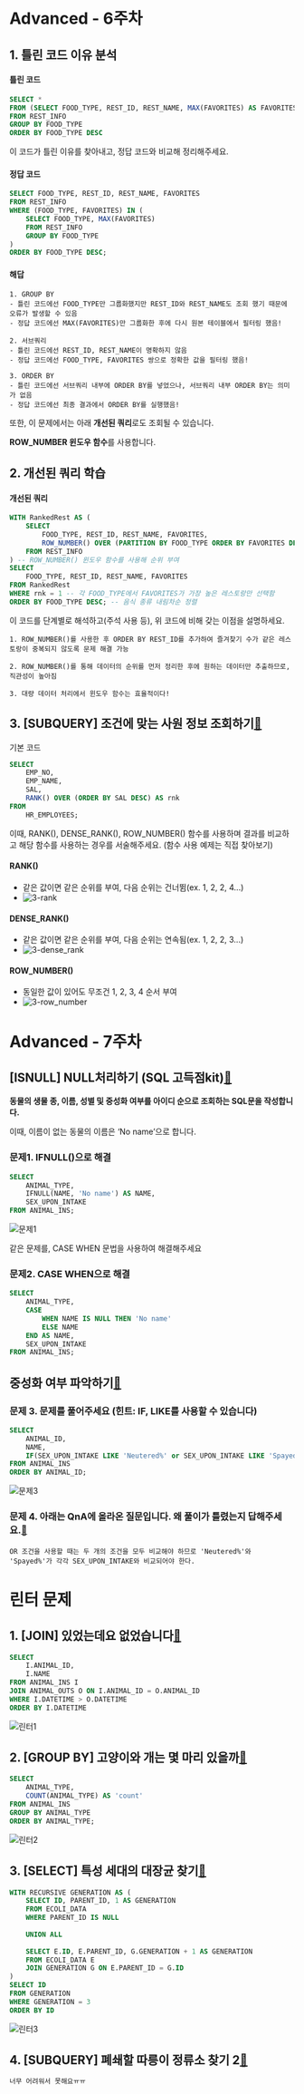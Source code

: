 # Advanced - 6주차
## 1. 틀린 코드 이유 분석

#### 틀린 코드

```SQL
SELECT *
FROM (SELECT FOOD_TYPE, REST_ID, REST_NAME, MAX(FAVORITES) AS FAVORITES
FROM REST_INFO
GROUP BY FOOD_TYPE
ORDER BY FOOD_TYPE DESC
```
이 코드가 틀린 이유를 찾아내고, 정답 코드와 비교해 정리해주세요.

#### 정답 코드

```SQL
SELECT FOOD_TYPE, REST_ID, REST_NAME, FAVORITES
FROM REST_INFO
WHERE (FOOD_TYPE, FAVORITES) IN (
    SELECT FOOD_TYPE, MAX(FAVORITES)    
    FROM REST_INFO
    GROUP BY FOOD_TYPE
) 
ORDER BY FOOD_TYPE DESC;
```
#### 해답
```
1. GROUP BY
- 틀린 코드에선 FOOD_TYPE만 그룹화했지만 REST_ID와 REST_NAME도 조회 했기 때문에 오류가 발생할 수 있음
- 정답 코드에선 MAX(FAVORITES)만 그룹화한 후에 다시 원본 테이블에서 필터링 했음!

2. 서브쿼리
- 틀린 코드에선 REST_ID, REST_NAME이 명확하지 않음
- 정답 코드에선 FOOD_TYPE, FAVORITES 쌍으로 정확한 값을 필터링 했음!

3. ORDER BY
- 틀린 코드에선 서브쿼리 내부에 ORDER BY를 넣었으나, 서브쿼리 내부 ORDER BY는 의미가 없음
- 정답 코드에선 최종 결과에서 ORDER BY를 실행했음!
```



또한, 이 문제에서는 아래 **개선된 쿼리**로도 조회될 수 있습니다. 

**ROW_NUMBER 윈도우 함수**를 사용합니다.

## 2. 개선된 쿼리 학습

#### 개선된 쿼리

```SQL
WITH RankedRest AS (
    SELECT 
        FOOD_TYPE, REST_ID, REST_NAME, FAVORITES,
        ROW_NUMBER() OVER (PARTITION BY FOOD_TYPE ORDER BY FAVORITES DESC, REST_ID) AS rnk
    FROM REST_INFO
) -- ROW_NUMBER() 윈도우 함수를 사용해 순위 부여
SELECT 
    FOOD_TYPE, REST_ID, REST_NAME, FAVORITES
FROM RankedRest
WHERE rnk = 1 -- 각 FOOD_TYPE에서 FAVORITES가 가장 높은 레스토랑만 선택함
ORDER BY FOOD_TYPE DESC; -- 음식 종류 내림차순 정렬
```

이 코드를 단계별로 해석하고(주석 사용 등), 위 코드에 비해 갖는 이점을 설명하세요.
```
1. ROW_NUMBER()를 사용한 후 ORDER BY REST_ID를 추가하여 즐겨찾기 수가 같은 레스토랑이 중복되지 않도록 문제 해결 가능

2. ROW_NUMBER()를 통해 데이터의 순위를 먼저 정리한 후에 원하는 데이터만 추출하므로, 직관성이 높아짐

3. 대량 데이터 처리에서 윈도우 함수는 효율적이다!
```

## 3. [SUBQUERY] 조건에 맞는 사원 정보 조회하기[🔗](https://school.programmers.co.kr/learn/courses/30/lessons/284527)


기본 코드
```SQL
SELECT 
    EMP_NO, 
    EMP_NAME, 
    SAL,
    RANK() OVER (ORDER BY SAL DESC) AS rnk
FROM 
    HR_EMPLOYEES;
```

이때, RANK(), DENSE_RANK(), ROW_NUMBER() 함수를 사용하며 결과를 비교하고 해당 함수를 사용하는 경우를 서술해주세요. (함수 사용 예제는 직접 찾아보기)

#### RANK()
- 같은 값이면 같은 순위를 부여, 다음 순위는 건너뜀(ex. 1, 2, 2, 4...)
- ![3-rank](../4TB_winter_study/image/4th/3-rank.png)


#### DENSE_RANK()
- 같은 값이면 같은 순위를 부여, 다음 순위는 연속됨(ex. 1, 2, 2, 3...)
- ![3-dense_rank](../4TB_winter_study/image/4th/3-dense_rank.png)

#### ROW_NUMBER()
- 동일한 값이 있어도 무조건 1, 2, 3, 4 순서 부여
- ![3-row_number](../4TB_winter_study/image/4th/3-row_number.png)

# Advanced - 7주차
## [ISNULL] NULL처리하기 (SQL 고득점kit)[🔗](https://school.programmers.co.kr/learn/courses/30/lessons/59410)

**동물의 생물 종, 이름, 성별 및 중성화 여부를 아이디 순으로 조회하는 SQL문을 작성합니다.**

이때, 이름이 없는 동물의 이름은 ‘No name’으로 합니다.

### 문제1. IFNULL()으로 해결

```sql
SELECT
    ANIMAL_TYPE,
    IFNULL(NAME, 'No name') AS NAME,
    SEX_UPON_INTAKE
FROM ANIMAL_INS;
```
![문제1](../4TB_winter_study/image/4th/문제1.png)

같은 문제를, CASE WHEN 문법을 사용하여 해결해주세요

### 문제2. CASE WHEN으로 해결
```sql
SELECT
    ANIMAL_TYPE,
    CASE
        WHEN NAME IS NULL THEN 'No name'
        ELSE NAME
    END AS NAME,
    SEX_UPON_INTAKE
FROM ANIMAL_INS;
```

## 중성화 여부 파악하기[🔗](https://school.programmers.co.kr/learn/courses/30/lessons/59409#qna)

### 문제 3. 문제를 풀어주세요 (힌트: IF, LIKE를 사용할 수 있습니다)

```sql
SELECT
    ANIMAL_ID,
    NAME,
    IF(SEX_UPON_INTAKE LIKE 'Neutered%' or SEX_UPON_INTAKE LIKE 'Spayed%', 'O', 'X') AS '중성화'
FROM ANIMAL_INS
ORDER BY ANIMAL_ID;
```
![문제3](../4TB_winter_study/image/4th/문제3.png)

### 문제 4. 아래는 QnA에 올라온 질문입니다. 왜 풀이가 틀렸는지 답해주세요.[🔗](https://school.programmers.co.kr/questions/80270)

```
OR 조건을 사용할 때는 두 개의 조건을 모두 비교해야 하므로 'Neutered%'와 'Spayed%'가 각각 SEX_UPON_INTAKE와 비교되어야 한다.
```

# 린터 문제
## 1. [JOIN] 있었는데요 없었습니다[🔗](https://school.programmers.co.kr/learn/courses/30/lessons/59043)

```sql
SELECT
    I.ANIMAL_ID,
    I.NAME
FROM ANIMAL_INS I
JOIN ANIMAL_OUTS O ON I.ANIMAL_ID = O.ANIMAL_ID
WHERE I.DATETIME > O.DATETIME
ORDER BY I.DATETIME
```
![린터1](../4TB_winter_study/image/4th/린터1.png)

## 2. [GROUP BY] 고양이와 개는 몇 마리 있을까[🔗](https://school.programmers.co.kr/learn/courses/30/lessons/59040)

```sql
SELECT
    ANIMAL_TYPE,
    COUNT(ANIMAL_TYPE) AS 'count'
FROM ANIMAL_INS
GROUP BY ANIMAL_TYPE
ORDER BY ANIMAL_TYPE;
```
![린터2](../4TB_winter_study/image/4th/린터2.png)

## 3. [SELECT] 특성 세대의 대장균 찾기[🔗](https://school.programmers.co.kr/learn/courses/30/lessons/301650)

```SQL
WITH RECURSIVE GENERATION AS (
    SELECT ID, PARENT_ID, 1 AS GENERATION
    FROM ECOLI_DATA
    WHERE PARENT_ID IS NULL
    
    UNION ALL
    
    SELECT E.ID, E.PARENT_ID, G.GENERATION + 1 AS GENERATION
    FROM ECOLI_DATA E
    JOIN GENERATION G ON E.PARENT_ID = G.ID
)
SELECT ID
FROM GENERATION
WHERE GENERATION = 3
ORDER BY ID
```
![린터3](../4TB_winter_study/image/4th/린터3.png)

## 4. [SUBQUERY] 폐쇄할 따릉이 정류소 찾기 2[🔗](https://solvesql.com/problems/find-unnecessary-station-2/)

```SQL
너무 어려워서 못해요ㅠㅠ
```